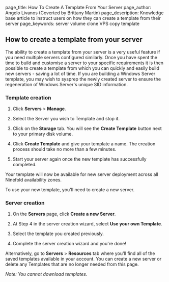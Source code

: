 page_title:       How To Create A Template From Your Server
page_author:      Angelo Livanos (Coverted by Brittany Martin)
page_description: Knowledge base article to instruct users on how they can create a template from their server
page_keywords:    server volume clone VPS copy template 

## How to create a template from your server

The ability to create a template from your server is a very useful feature if you need multiple servers configured similarly. Once you have spent the time to build and customise a server to your specific requirements it is then possible to create a template from which you can quickly and easily build new servers - saving a lot of time.  If you are building a Windows Server template, you may wish to sysprep the newly created server to ensure the regeneration of Windows Server's unique SID information.

### Template creation

1. Click __Servers__ > __Manage__.

2. Select the Server you wish to Template and stop it.

3. Click on the __Storage__ tab. You will see the __Create Template__ button next to your primary disk volume.

4. Click __Create Template__ and give your template a name. The creation process should take no more than a few minutes.

5. Start your server again once the new template has successfully completed.

Your template will now be available for new server deployment across all Ninefold availability zones.

To use your new template, you'll need to create a new server.

### Server creation

1. On the __Servers__ page, click __Create a new Server__.

2. At Step 4 in the server creation wizard, select __Use your own Template__.

3. Select the template you created previously.

4. Complete the server creation wizard and you're done!

Alternatively, go to __Servers__ > __Resources__ tab where you'll find all of the saved templates available in your account. You can create a new server or delete any Templates that are no longer needed from this page.

_Note: You cannot download templates._

